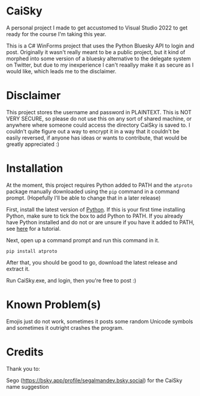 
# CaiSky

A personal project I made to get accustomed to Visual Studio 2022 to get ready for the course I'm taking this year.

This is a C# WinForms project that uses the Python Bluesky API to login and post. Originally it wasn't really meant to be a public project, but it kind of morphed into some version of a bluesky alternative to the delegate system on Twitter, but due to my inexperience I can't reaallyy make it as secure as I would like, which leads me to the disclaimer.

# Disclaimer

This project stores the username and password in PLAINTEXT. This is NOT VERY SECURE, so please do not use this on any sort of shared machine, or anywhere where someone could access the directory CaiSky is saved to. I couldn't quite figure out a way to encrypt it in a way that it couldn't be easily reversed, if anyone has ideas or wants to contribute, that would be greatly appreciated :)

# Installation

At the moment, this project requires Python added to PATH and the ```atproto``` package manually downloaded using the ```pip``` command in a command prompt. (Hopefully I'll be able to change that in a later release)

First, install the latest version of [Python](https://www.python.org/downloads/). If this is your first time installing Python, make sure to tick the box to add Python to PATH. If you already have Python installed and do not or are unsure if you have it added to PATH, see [here](https://realpython.com/add-python-to-path/) for a tutorial.

Next, open up a command prompt and run this command in it.

```
pip install atproto
```

After that, you should be good to go, download the latest release and extract it.

Run CaiSky.exe, and login, then you're free to post :)

# Known Problem(s)

Emojis just do not work, sometimes it posts some random Unicode symbols and sometimes it outright crashes the program.

# Credits

Thank you to:

Sego (https://bsky.app/profile/segalmandev.bsky.social) for the CaiSky name suggestion

